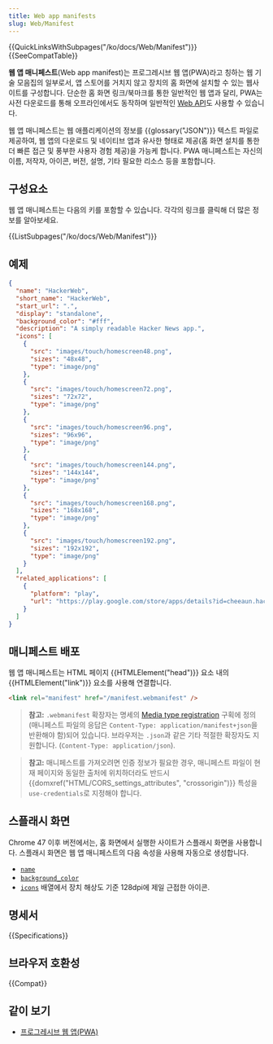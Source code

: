 ```yaml
---
title: Web app manifests
slug: Web/Manifest
---
```


{{QuickLinksWithSubpages("/ko/docs/Web/Manifest")}}{{SeeCompatTable}}

**웹 앱 매니페스트**(Web app manifest)는 프로그레시브 웹 앱(PWA)라고 칭하는 웹 기술 모음집의 일부로서, 앱 스토어를 거치지 않고 장치의 홈 화면에 설치할 수 있는 웹사이트를 구성합니다. 단순한 홈 화면 링크/북마크를 통한 일반적인 웹 앱과 달리, PWA는 사전 다운로드를 통해 오프라인에서도 동작하며 일반적인 [Web API](/ko/docs/Web/API)도 사용할 수 있습니다.

웹 앱 매니페스트는 웹 애플리케이션의 정보를 {{glossary("JSON")}} 텍스트 파일로 제공하여, 웹 앱의 다운로드 및 네이티브 앱과 유사한 형태로 제공(홈 화면 설치를 통한 더 빠른 접근 및 풍부한 사용자 경험 제공)을 가능케 합니다. PWA 매니페스트는 자신의 이름, 저작자, 아이콘, 버전, 설명, 기타 필요한 리소스 등을 포함합니다.

## 구성요소

웹 앱 매니페스트는 다음의 키를 포함할 수 있습니다. 각각의 링크를 클릭해 더 많은 정보를 알아보세요.

{{ListSubpages("/ko/docs/Web/Manifest")}}

## 예제

```json
{
  "name": "HackerWeb",
  "short_name": "HackerWeb",
  "start_url": ".",
  "display": "standalone",
  "background_color": "#fff",
  "description": "A simply readable Hacker News app.",
  "icons": [
    {
      "src": "images/touch/homescreen48.png",
      "sizes": "48x48",
      "type": "image/png"
    },
    {
      "src": "images/touch/homescreen72.png",
      "sizes": "72x72",
      "type": "image/png"
    },
    {
      "src": "images/touch/homescreen96.png",
      "sizes": "96x96",
      "type": "image/png"
    },
    {
      "src": "images/touch/homescreen144.png",
      "sizes": "144x144",
      "type": "image/png"
    },
    {
      "src": "images/touch/homescreen168.png",
      "sizes": "168x168",
      "type": "image/png"
    },
    {
      "src": "images/touch/homescreen192.png",
      "sizes": "192x192",
      "type": "image/png"
    }
  ],
  "related_applications": [
    {
      "platform": "play",
      "url": "https://play.google.com/store/apps/details?id=cheeaun.hackerweb"
    }
  ]
}
```

## 매니페스트 배포

웹 앱 매니페스트는 HTML 페이지 {{HTMLElement("head")}} 요소 내의 {{HTMLElement("link")}} 요소를 사용해 연결합니다.

```html
<link rel="manifest" href="/manifest.webmanifest" />
```

> **참고:** `.webmanifest` 확장자는 명세의 [Media type registration](https://w3c.github.io/manifest/#media-type-registration) 구획에 정의(매니페스트 파일의 응답은 `Content-Type: application/manifest+json`을 반환해야 함)되어 있습니다. 브라우저는 `.json`과 같은 기타 적절한 확장자도 지원합니다. (`Content-Type: application/json`).

> **참고:** 매니페스트를 가져오려면 인증 정보가 필요한 경우, 매니페스트 파일이 현재 페이지와 동일한 출처에 위치하더라도 반드시 {{domxref("HTML/CORS_settings_attributes", "crossorigin")}} 특성을 `use-credentials`로 지정해야 합니다.

## 스플래시 화면

Chrome 47 이후 버전에서는, 홈 화면에서 실행한 사이트가 스플래시 화면을 사용합니다. 스플래시 화면은 웹 앱 매니페스트의 다음 속성을 사용해 자동으로 생성합니다.

- [`name`](/ko/docs/Web/Manifest/name)
- [`background_color`](/ko/docs/Web/Manifest/background_color)
- [`icons`](/ko/docs/Web/Manifest/icons) 배열에서 장치 해상도 기준 128dpi에 제일 근접한 아이콘.

## 명세서

{{Specifications}}

## 브라우저 호환성

{{Compat}}

## 같이 보기

- [프로그레시브 웹 앱(PWA)](/ko/docs/Web/Progressive_web_apps)
